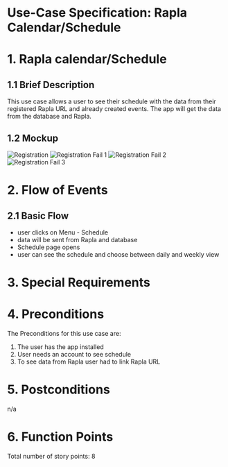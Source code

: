 # Use-Case Specification: Rapla Calendar/Schedule

# 1. Rapla calendar/Schedule

## 1.1 Brief Description
This use case allows a user to see their schedule with the data from their registered Rapla URL and already created events. The app will get the data from the database and Rapla.

## 1.2 Mockup
![Registration](../mockups/Registration.png)
![Registration Fail 1](../mockups/Registration_Fail1.png)
![Registration Fail 2](../mockups/Registration_Fail2.png)
![Registration Fail 3](../mockups/Registration_Fail3.png)

# 2. Flow of Events

## 2.1 Basic Flow
- user clicks on Menu - Schedule
- data will be sent from Rapla and database
- Schedule page opens
- user can see the schedule and choose between daily and weekly view

# 3. Special Requirements

# 4. Preconditions
The Preconditions for this use case are:
1. The user has the app installed
2. User needs an account to see schedule
3. To see data from Rapla user had to link Rapla URL

# 5. Postconditions
n/a

# 6. Function Points
Total number of story points: 8
